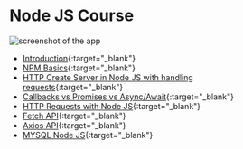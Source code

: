# Node JS Course

![screenshot of the app](https://raw.githubusercontent.com/praveenorugantitech/praveenorugantitech-express-js/master/tech.PNG)

- [Introduction](https://praveenorugantitech.blogspot.com/2019/11/all-about-node-js.html){:target="_blank"}
- [NPM Basics](https://praveenorugantitech.blogspot.com/2019/11/npm-basics.html){:target="_blank"}
- [HTTP Create Server in Node JS with handling requests](https://praveenorugantitech.blogspot.com/2019/11/http-create-server-with-handling.html){:target="_blank"}
- [Callbacks vs Promises vs Async/Await](https://praveenorugantitech.blogspot.com/2019/11/callbacks-vs-promises-vs-asyncawait.html){:target="_blank"}
- [HTTP Requests with Node JS](https://praveenorugantitech.blogspot.com/2019/11/http-requests-with-node-js.html){:target="_blank"}
- [Fetch API](https://praveenorugantitech.blogspot.com/2019/11/fetch-api-for-making-http-requests-with.html){:target="_blank"}
- [Axios API](https://praveenorugantitech.blogspot.com/2019/11/axios-api-for-making-http-requests-with.html){:target="_blank"}
- [MYSQL Node JS](https://praveenorugantitech.blogspot.com/2019/11/mysql-node-js.html){:target="_blank"}







